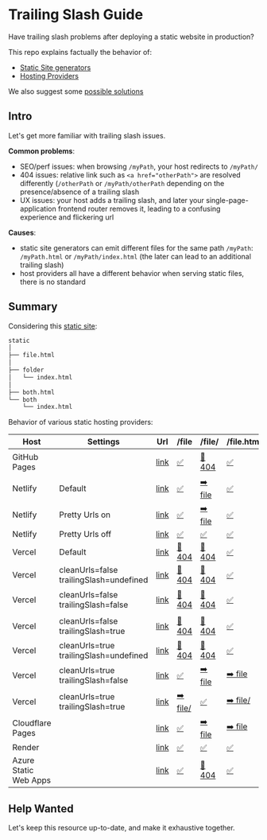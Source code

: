 # Trailing Slash Guide

Have trailing slash problems after deploying a static website in production?

This repo explains factually the behavior of:
- [Static Site generators](docs/Static-Site-Generators.md) 
- [Hosting Providers](docs/Hosting-Providers.md)

We also suggest some [possible solutions](docs/Solutios.md)

## Intro

Let's get more familiar with trailing slash issues.

**Common problems**:

- SEO/perf issues: when browsing `/myPath`, your host redirects to `/myPath/`
- 404 issues: relative link such as `<a href="otherPath">` are resolved differently (`/otherPath` or `/myPath/otherPath` depending on the presence/absence of a trailing slash
- UX issues: your host adds a trailing slash, and later your single-page-application frontend router removes it, leading to a confusing experience and flickering url

**Causes**:

- static site generators can emit different files for the same path `/myPath`: `/myPath.html` or `/myPath/index.html` (the later can lead to an additional trailing slash)
- host providers all have a different behavior when serving static files, there is no standard

## Summary

Considering this [static site](static):

```sh 
static
│
├── file.html
│
├── folder
│   └── index.html
│
├── both.html
└── both
    └── index.html
```

Behavior of various static hosting providers:

| Host                  | Settings                                | Url                                                                       | /file                                                                            | /file/                                                                            | /file.html                                                                        | /folder                                                                           | /folder/                                                                           | /folder/index.html                                                                          | /both                                                                         | /both/                                                                         | /both.html                                                                        | /both/index.html                                                                        |
| --------------------- | --------------------------------------- | ------------------------------------------------------------------------- | -------------------------------------------------------------------------------- | --------------------------------------------------------------------------------- | --------------------------------------------------------------------------------- | --------------------------------------------------------------------------------- | ---------------------------------------------------------------------------------- | ------------------------------------------------------------------------------------------- | ----------------------------------------------------------------------------- | ------------------------------------------------------------------------------ | --------------------------------------------------------------------------------- | --------------------------------------------------------------------------------------- |
| GitHub Pages          |                                         | [link](https://slorber.github.io/trailing-slash-guide)                    | [✅](https://slorber.github.io/trailing-slash-guide/file)                         | [💢 404](https://slorber.github.io/trailing-slash-guide/file/)                    | [✅](https://slorber.github.io/trailing-slash-guide/file.html)                     | [➡️ /folder/](https://slorber.github.io/trailing-slash-guide/folder)              | [✅](https://slorber.github.io/trailing-slash-guide/folder/)                        | [✅](https://slorber.github.io/trailing-slash-guide/folder/index.html)                       | [✅](https://slorber.github.io/trailing-slash-guide/both)                      | [✅](https://slorber.github.io/trailing-slash-guide/both/)                      | [✅](https://slorber.github.io/trailing-slash-guide/both.html)                     | [✅](https://slorber.github.io/trailing-slash-guide/both/index.html)                     |
| Netlify               | Default                                 | [link](https://trailing-slash-guide-default.netlify.app)                  | [✅](https://trailing-slash-guide-default.netlify.app/file)                       | [➡️ file](https://trailing-slash-guide-default.netlify.app/file/)                 | [✅](https://trailing-slash-guide-default.netlify.app/file.html)                   | [➡️ folder/](https://trailing-slash-guide-default.netlify.app/folder)             | [✅](https://trailing-slash-guide-default.netlify.app/folder/)                      | [✅](https://trailing-slash-guide-default.netlify.app/folder/index.html)                     | [✅](https://trailing-slash-guide-default.netlify.app/both)                    | [➡️ both](https://trailing-slash-guide-default.netlify.app/both/)              | [✅](https://trailing-slash-guide-default.netlify.app/both.html)                   | [✅](https://trailing-slash-guide-default.netlify.app/both/index.html)                   |
| Netlify               | Pretty Urls on                          | [link](https://trailing-slash-guide-pretty-url-enabled.netlify.app)       | [✅](https://trailing-slash-guide-pretty-url-enabled.netlify.app/file)            | [➡️ file](https://trailing-slash-guide-pretty-url-enabled.netlify.app/file/)      | [✅](https://trailing-slash-guide-pretty-url-enabled.netlify.app/file.html)        | [➡️ folder/](https://trailing-slash-guide-pretty-url-enabled.netlify.app/folder)  | [✅](https://trailing-slash-guide-pretty-url-enabled.netlify.app/folder/)           | [✅](https://trailing-slash-guide-pretty-url-enabled.netlify.app/folder/index.html)          | [✅](https://trailing-slash-guide-pretty-url-enabled.netlify.app/both)         | [➡️ both](https://trailing-slash-guide-pretty-url-enabled.netlify.app/both/)   | [✅](https://trailing-slash-guide-pretty-url-enabled.netlify.app/both.html)        | [✅](https://trailing-slash-guide-pretty-url-enabled.netlify.app/both/index.html)        |
| Netlify               | Pretty Urls off                         | [link](https://trailing-slash-guide-pretty-url-disabled.netlify.app)      | [✅](https://trailing-slash-guide-pretty-url-disabled.netlify.app/file)           | [✅](https://trailing-slash-guide-pretty-url-disabled.netlify.app/file/)           | [✅](https://trailing-slash-guide-pretty-url-disabled.netlify.app/file.html)       | [✅](https://trailing-slash-guide-pretty-url-disabled.netlify.app/folder)          | [✅](https://trailing-slash-guide-pretty-url-disabled.netlify.app/folder/)          | [✅](https://trailing-slash-guide-pretty-url-disabled.netlify.app/folder/index.html)         | [✅](https://trailing-slash-guide-pretty-url-disabled.netlify.app/both)        | [✅](https://trailing-slash-guide-pretty-url-disabled.netlify.app/both/)        | [✅](https://trailing-slash-guide-pretty-url-disabled.netlify.app/both.html)       | [✅](https://trailing-slash-guide-pretty-url-disabled.netlify.app/both/index.html)       |
| Vercel                | Default                                 | [link](https://vercel-default-eight.vercel.app)                           | [💢 404](https://vercel-default-eight.vercel.app/file)                           | [💢 404](https://vercel-default-eight.vercel.app/file/)                           | [✅](https://vercel-default-eight.vercel.app/file.html)                            | [✅](https://vercel-default-eight.vercel.app/folder)                               | [✅](https://vercel-default-eight.vercel.app/folder/)                               | [✅](https://vercel-default-eight.vercel.app/folder/index.html)                              | [✅](https://vercel-default-eight.vercel.app/both)                             | [✅](https://vercel-default-eight.vercel.app/both/)                             | [✅](https://vercel-default-eight.vercel.app/both.html)                            | [✅](https://vercel-default-eight.vercel.app/both/index.html)                            |
| Vercel                | cleanUrls=false trailingSlash=undefined | [link](https://vercel-cleanurls-false-trailingslash-undefined.vercel.app) | [💢 404](https://vercel-cleanurls-false-trailingslash-undefined.vercel.app/file) | [💢 404](https://vercel-cleanurls-false-trailingslash-undefined.vercel.app/file/) | [✅](https://vercel-cleanurls-false-trailingslash-undefined.vercel.app/file.html)  | [✅](https://vercel-cleanurls-false-trailingslash-undefined.vercel.app/folder)     | [✅](https://vercel-cleanurls-false-trailingslash-undefined.vercel.app/folder/)     | [✅](https://vercel-cleanurls-false-trailingslash-undefined.vercel.app/folder/index.html)    | [✅](https://vercel-cleanurls-false-trailingslash-undefined.vercel.app/both)   | [✅](https://vercel-cleanurls-false-trailingslash-undefined.vercel.app/both/)   | [✅](https://vercel-cleanurls-false-trailingslash-undefined.vercel.app/both.html)  | [✅](https://vercel-cleanurls-false-trailingslash-undefined.vercel.app/both/index.html)  |
| Vercel                | cleanUrls=false trailingSlash=false     | [link](https://vercel-cleanurls-false-trailingslash-false.vercel.app)     | [💢 404](https://vercel-cleanurls-false-trailingslash-false.vercel.app/file)     | [💢 404](https://vercel-cleanurls-false-trailingslash-false.vercel.app/file/)     | [✅](https://vercel-cleanurls-false-trailingslash-false.vercel.app/file.html)      | [✅](https://vercel-cleanurls-false-trailingslash-false.vercel.app/folder)         | [➡️ folder](https://vercel-cleanurls-false-trailingslash-false.vercel.app/folder/) | [✅](https://vercel-cleanurls-false-trailingslash-false.vercel.app/folder/index.html)        | [✅](https://vercel-cleanurls-false-trailingslash-false.vercel.app/both)       | [➡️ both](https://vercel-cleanurls-false-trailingslash-false.vercel.app/both/) | [✅](https://vercel-cleanurls-false-trailingslash-false.vercel.app/both.html)      | [✅](https://vercel-cleanurls-false-trailingslash-false.vercel.app/both/index.html)      |
| Vercel                | cleanUrls=false trailingSlash=true      | [link](https://vercel-cleanurls-false-trailingslash-true.vercel.app)      | [💢 404](https://vercel-cleanurls-false-trailingslash-true.vercel.app/file)      | [💢 404](https://vercel-cleanurls-false-trailingslash-true.vercel.app/file/)      | [✅](https://vercel-cleanurls-false-trailingslash-true.vercel.app/file.html)       | [➡️ folder/](https://vercel-cleanurls-false-trailingslash-true.vercel.app/folder) | [✅](https://vercel-cleanurls-false-trailingslash-true.vercel.app/folder/)          | [✅](https://vercel-cleanurls-false-trailingslash-true.vercel.app/folder/index.html)         | [➡️ both/](https://vercel-cleanurls-false-trailingslash-true.vercel.app/both) | [✅](https://vercel-cleanurls-false-trailingslash-true.vercel.app/both/)        | [✅](https://vercel-cleanurls-false-trailingslash-true.vercel.app/both.html)       | [✅](https://vercel-cleanurls-false-trailingslash-true.vercel.app/both/index.html)       |
| Vercel                | cleanUrls=true trailingSlash=undefined  | [link](https://vercel-cleanurls-true-trailingslash-undefined.vercel.app)  | [💢 404](https://vercel-cleanurls-true-trailingslash-undefined.vercel.app/file)  | [💢 404](https://vercel-cleanurls-true-trailingslash-undefined.vercel.app/file/)  | [✅](https://vercel-cleanurls-true-trailingslash-undefined.vercel.app/file.html)   | [✅](https://vercel-cleanurls-true-trailingslash-undefined.vercel.app/folder)      | [✅](https://vercel-cleanurls-true-trailingslash-undefined.vercel.app/folder/)      | [✅](https://vercel-cleanurls-true-trailingslash-undefined.vercel.app/folder/index.html)     | [✅](https://vercel-cleanurls-true-trailingslash-undefined.vercel.app/both)    | [✅](https://vercel-cleanurls-true-trailingslash-undefined.vercel.app/both/)    | [✅](https://vercel-cleanurls-true-trailingslash-undefined.vercel.app/both.html)   | [✅](https://vercel-cleanurls-true-trailingslash-undefined.vercel.app/both/index.html)   |
| Vercel                | cleanUrls=true trailingSlash=false      | [link](https://vercel-cleanurls-true-trailingslash-false.vercel.app)      | [✅](https://vercel-cleanurls-true-trailingslash-false.vercel.app/file)           | [➡️ file](https://vercel-cleanurls-true-trailingslash-false.vercel.app/file/)     | [➡️ file](https://vercel-cleanurls-true-trailingslash-false.vercel.app/file.html) | [✅](https://vercel-cleanurls-true-trailingslash-false.vercel.app/folder)          | [➡️ folder](https://vercel-cleanurls-true-trailingslash-false.vercel.app/folder/)  | [➡️ folder](https://vercel-cleanurls-true-trailingslash-false.vercel.app/folder/index.html) | [✅](https://vercel-cleanurls-true-trailingslash-false.vercel.app/both)        | [➡️ both](https://vercel-cleanurls-true-trailingslash-false.vercel.app/both/)  | [➡️ both](https://vercel-cleanurls-true-trailingslash-false.vercel.app/both.html) | [➡️ both](https://vercel-cleanurls-true-trailingslash-false.vercel.app/both/index.html) |
| Vercel                | cleanUrls=true trailingSlash=true       | [link](https://vercel-cleanurls-true-trailingslash-true.vercel.app)       | [➡️ file/](https://vercel-cleanurls-true-trailingslash-true.vercel.app/file)     | [✅](https://vercel-cleanurls-true-trailingslash-true.vercel.app/file/)            | [➡️ file/](https://vercel-cleanurls-true-trailingslash-true.vercel.app/file.html) | [➡️ folder/](https://vercel-cleanurls-true-trailingslash-true.vercel.app/folder)  | [✅](https://vercel-cleanurls-true-trailingslash-true.vercel.app/folder/)           | [➡️ folder/](https://vercel-cleanurls-true-trailingslash-true.vercel.app/folder/index.html) | [➡️ both/](https://vercel-cleanurls-true-trailingslash-true.vercel.app/both)  | [✅](https://vercel-cleanurls-true-trailingslash-true.vercel.app/both/)         | [➡️ both/](https://vercel-cleanurls-true-trailingslash-true.vercel.app/both.html) | [➡️ both/](https://vercel-cleanurls-true-trailingslash-true.vercel.app/both/index.html) |
| Cloudflare Pages      |                                         | [link](https://trailing-slash-guide.pages.dev)                            | [✅](https://trailing-slash-guide.pages.dev/file)                                 | [➡️ file](https://trailing-slash-guide.pages.dev/file/)                           | [➡️ file](https://trailing-slash-guide.pages.dev/file.html)                       | [➡️ folder/](https://trailing-slash-guide.pages.dev/folder)                       | [✅](https://trailing-slash-guide.pages.dev/folder/)                                | [➡️ folder/](https://trailing-slash-guide.pages.dev/folder/index.html)                      | [✅](https://trailing-slash-guide.pages.dev/both)                              | [✅](https://trailing-slash-guide.pages.dev/both/)                              | [➡️ both](https://trailing-slash-guide.pages.dev/both.html)                       | [➡️ both/](https://trailing-slash-guide.pages.dev/both/index.html)                      |
| Render                |                                         | [link](https://trailing-slash-guide.onrender.com)                         | [✅](https://trailing-slash-guide.onrender.com/file)                              | [✅](https://trailing-slash-guide.onrender.com/file/)                              | [✅](https://trailing-slash-guide.onrender.com/file.html)                          | [✅](https://trailing-slash-guide.onrender.com/folder)                             | [✅](https://trailing-slash-guide.onrender.com/folder/)                             | [✅](https://trailing-slash-guide.onrender.com/folder/index.html)                            | [✅](https://trailing-slash-guide.onrender.com/both)                           | [✅](https://trailing-slash-guide.onrender.com/both/)                           | [✅](https://trailing-slash-guide.onrender.com/both.html)                          | [✅](https://trailing-slash-guide.onrender.com/both/index.html)                          |
| Azure Static Web Apps |                                         | [link](https://polite-bay-08a23e210.azurestaticapps.net)                  | [✅](https://polite-bay-08a23e210.azurestaticapps.net/file)                       | [💢 404](https://polite-bay-08a23e210.azurestaticapps.net/file/)                  | [✅](https://polite-bay-08a23e210.azurestaticapps.net/file.html)                   | [✅](https://polite-bay-08a23e210.azurestaticapps.net/folder)                      | [✅](https://polite-bay-08a23e210.azurestaticapps.net/folder/)                      | [✅](https://polite-bay-08a23e210.azurestaticapps.net/folder/index.html)                     | [✅](https://polite-bay-08a23e210.azurestaticapps.net/both)                    | [✅](https://polite-bay-08a23e210.azurestaticapps.net/both/)                    | [✅](https://polite-bay-08a23e210.azurestaticapps.net/both.html)                   | [✅](https://polite-bay-08a23e210.azurestaticapps.net/both/index.html)                   |

## Help Wanted

Let's keep this resource up-to-date, and make it exhaustive together.
